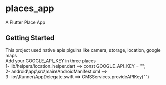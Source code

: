 # places_app

A Flutter Place App

## Getting Started

This project used native apis plguins like camera, storage, location, google maps <br/>
Add your GOOGLE_API_KEY in three places <br />
1- lib/helpers/location_helper.dart ==> const GOOGLE_API_KEY = ""; <br />
2- android\app\src\main\AndroidManifest.xml ==> <meta-data android:name="com.google.android.geo.API_KEY" android:value=""/> <br/>
3- ios\Runner\AppDelegate.swift ==> GMSServices.provideAPIKey("")
